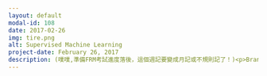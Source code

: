 ```yaml
---
layout: default
modal-id: 108
date: 2017-02-26
img: tire.png
alt: Supervised Machine Learning
project-date: February 26, 2017
description: (噗噗,準備FRM考試進度落後，這個週記要變成月記或不規則記了！)<p>Brandon 的拖兒所有一個由家長們組成的委員會，還蠻有心的，每個月辦一次座談會，請專家來演講，並更新家長們托兒所最新進展。我總是很好奇其他家長到底是怎麼抽出時間参加托兒所大大小小的活動。想想Brandon 來這家托兒所也有一年半多，可是Will跟我一次月會都沒去參加過，有點過意不去，所以我週四早點下班去参加這個月的會。整間托兒所各個不同年齡層的小孩加起來，應該有一百多個以上，本來以為會有很多家長去這個會，結果参加的只有六個。其中一個媽媽很積極地在填托兒所年度註冊表，然後看著我說她平時沒時間弄這種東西，所以在等開會是她唯一有空的時候。然後當天的講者Dr. Pip說，當父母真的很忙，他自己也有很小的小孩，他覺得這是一場馬拉松，從下班的那一刻，就一直忙忙到睡覺的那一刻，日復一日。<p>在十分鐘內經歷以上這一切後，突然鬆了一口氣。很高興我跟Will其實沒有比其他家長忙，沒有跟到托兒所每個活動其實也不用太在意，因為能跟到的家長其實不多。<p>Dr. Pip 是小兒科醫生，現場開放問問題。最近一直很在意Brandon 刷牙突然變的很敷衍了事，於是向Dr. Pip詢問解決方案。Dr. Pip很親切地說小孩這個年記不用太擔心刷牙不完全的問題，重點是不要給他們喝果汁，喝果汁不但沒有吃水果來得有營養價值，反而還有可能造成蛀牙。旁邊兩位有三歲小孩的媽媽們則沒有這麼和善，反而齜牙咧嘴地說:『 唯一有效的刷牙法就是把他頭部狠狠的抓牢，然後快速把他的牙齒清理完畢。』我在旁邊都快要笑翻了，後來旁邊一個有四個月大小孩的媽媽問Dr. Pip 小孩長牙常常發燒的問題，一臉非常擔心的樣子。我在旁邊想說這個有什麼好擔心的，小孩在長牙的時候這種情形明明就很正常，但是後來想想自己Brandon在長牙的時候發燒時也是很擔心的。原來這是有經驗的媽媽跟沒經驗的媽媽的差別，在小孩成長每一階段所擔心的各個問題，在其他有比較大小孩的父母眼中看來，應該只是芝麻小事或家常便飯。
---
```

